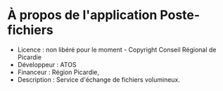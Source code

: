 # À propos de l'application Poste-fichiers

* Licence : non libéré pour le moment - Copyright Conseil Régional de Picardie
* Développeur : ATOS
* Financeur : Région Picardie,
* Description : Service d'échange de fichiers volumineux.
